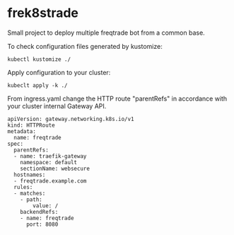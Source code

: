 # frek8strade

Small project to deploy multiple freqtrade bot from a common base.

To check configuration files generated by kustomize:
``` 
kubectl kustomize ./
```

Apply configuration to your cluster:
``` 
kubeclt apply -k ./
```

From ingress.yaml change the HTTP route "parentRefs" in accordance with your cluster internal Gateway API. 

``` 
apiVersion: gateway.networking.k8s.io/v1
kind: HTTPRoute
metadata:
  name: freqtrade
spec:
  parentRefs:
  - name: traefik-gateway
    namespace: default
    sectionName: websecure
  hostnames:
  - freqtrade.example.com
  rules:
  - matches:
    - path:
        value: /
    backendRefs:
    - name: freqtrade
      port: 8080

```
